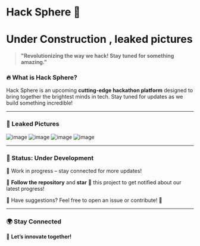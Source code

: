 # Hack Sphere 🚀

## <h1>Under Construction , leaked pictures</h1>

> **"Revolutionizing the way we hack! Stay tuned for something amazing."**

### 🔥 What is Hack Sphere?
Hack Sphere is an upcoming **cutting-edge hackathon platform** designed to bring together the brightest minds in tech. Stay tuned for updates as we build something incredible!

---

### 📸 Leaked Pictures
![image](https://github.com/user-attachments/assets/5a9cfdb3-41b2-4128-a356-a2f1c86c61b7)
![image](https://github.com/user-attachments/assets/38b9e657-3853-4440-855b-86310c2c9e25)
![image](https://github.com/user-attachments/assets/3e22e96d-8286-4b38-8739-9567116a8bfe)
![image](https://github.com/user-attachments/assets/0328b4bb-708c-41d0-819b-a6a0ceb64823)

---

### 🚧 Status: **Under Development**
🔨 Work in progress – stay connected for more updates!

📌 **Follow the repository** and **star** 🌟 this project to get notified about our latest progress!

💬 Have suggestions? Feel free to open an issue or contribute! 🎉

---

### 🌍 Stay Connected

🚀 **Let’s innovate together!**



